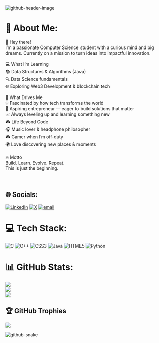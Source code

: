 ![github-header-image](https://github.com/user-attachments/assets/37b8b856-6c18-4025-b72e-ee73038b453b)

# 💫 About Me:
👋 Hey there!<br>I’m a passionate Computer Science student with a curious mind and big dreams. Currently on a mission to turn ideas into impactful innovation.<br><br>💻 What I’m Learning<br>📚 Data Structures & Algorithms (Java)<br>🔍 Data Science fundamentals<br>🌐 Exploring Web3 Development & blockchain tech<br><br>🚀 What Drives Me<br>💡 Fascinated by how tech transforms the world<br>💼 Aspiring entrepreneur — eager to build solutions that matter<br>📈 Always leveling up and learning something new<br>🎮 Life Beyond Code<br>🎧 Music lover & headphone philosopher<br>🎮 Gamer when I’m off-duty<br>🌍 Love discovering new places & moments<br><br>🔥 Motto<br>Build. Learn. Evolve. Repeat.<br>This is just the beginning.<br><br><br>


## 🌐 Socials:
[![LinkedIn](https://img.shields.io/badge/LinkedIn-%230077B5.svg?logo=linkedin&logoColor=white)](https://linkedin.com/in/https://www.linkedin.com/in/xen0p/) [![X](https://img.shields.io/badge/X-black.svg?logo=X&logoColor=white)](https://x.com/https://x.com/Xen0pp) [![email](https://img.shields.io/badge/Email-D14836?logo=gmail&logoColor=white)](mailto:mohitkumarbiswas9@gmail.com) 

# 💻 Tech Stack:
![C](https://img.shields.io/badge/c-%2300599C.svg?style=plastic&logo=c&logoColor=white) ![C++](https://img.shields.io/badge/c++-%2300599C.svg?style=plastic&logo=c%2B%2B&logoColor=white) ![CSS3](https://img.shields.io/badge/css3-%231572B6.svg?style=plastic&logo=css3&logoColor=white) ![Java](https://img.shields.io/badge/java-%23ED8B00.svg?style=plastic&logo=openjdk&logoColor=white) ![HTML5](https://img.shields.io/badge/html5-%23E34F26.svg?style=plastic&logo=html5&logoColor=white) ![Python](https://img.shields.io/badge/python-3670A0?style=plastic&logo=python&logoColor=ffdd54)
# 📊 GitHub Stats:
![](https://github-readme-stats.vercel.app/api?username=Xen0p&theme=dark&hide_border=false&include_all_commits=true&count_private=true)<br/>
![](https://nirzak-streak-stats.vercel.app/?user=Xen0p&theme=dark&hide_border=false)<br/>
![](https://github-readme-stats.vercel.app/api/top-langs/?username=Xen0p&theme=dark&hide_border=false&include_all_commits=true&count_private=true&layout=compact)

## 🏆 GitHub Trophies
![](https://github-profile-trophy.vercel.app/?username=Xen0p&theme=radical&no-frame=false&no-bg=false&margin-w=4)

<!-- Proudly created with GPRM ( https://gprm.itsvg.in ) -->
<picture>
  <source media="(prefers-color-scheme: dark)" srcset="https://raw.githubusercontent.com/Pixelx-1/Pixelx-1/output/github-snake-dark.svg" />
  <source media="(prefers-color-scheme: light)" srcset="https://raw.githubusercontent.com/Pixelx-1/Pixelx-1/output/github-snake.svg" />
  <img alt="github-snake" src="https://raw.githubusercontent.com/tobiasmeyhoefer/tobiasmeyhoefer/output/github-snake.svg" />
</picture>
